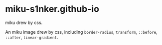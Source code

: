 # miku-s1nker.github-io
miku drew by css.

An miku image drew by css, including `border-radius`, `transform`, `::before`, `::after`, `linear-gradient`.
